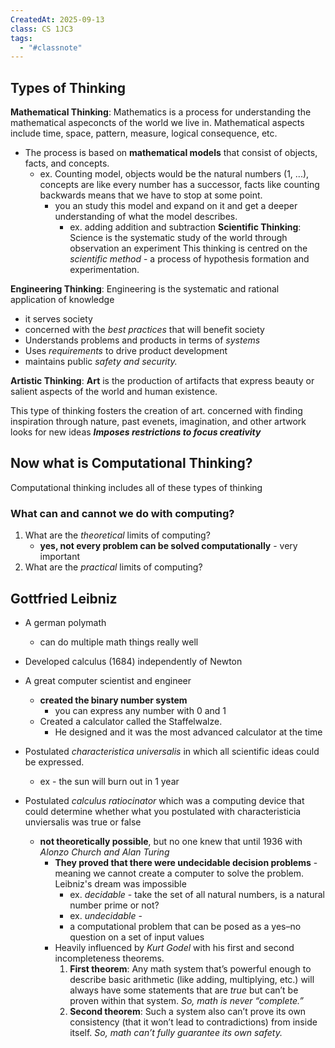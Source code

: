 ```yaml
---
CreatedAt: 2025-09-13
class: CS 1JC3
tags:
  - "#classnote"
---
```

## Types of Thinking
**Mathematical Thinking**: 
Mathematics is a process for understanding the mathematical aspeconcts of the world we live in. Mathematical aspects include time, space, pattern, measure, logical consequence, etc.
- The process is based on **mathematical models** that consist of objects, facts, and concepts.
	- ex. Counting model, objects would be the natural numbers (1, ...), concepts are like every number has a successor, facts like counting backwards means that we have to stop at some point. 
		- you an study this model and expand on it and get a deeper understanding of what the model describes. 
			- ex. adding addition and subtraction
**Scientific Thinking**: 
Science is the systematic study of the world through observation an experiment
This thinking is centred on the *scientific method* - a process of hypothesis formation and experimentation. 

**Engineering Thinking**:
Engineering is the systematic and rational application of knowledge
- it serves society
- concerned with the *best practices* that will benefit society
- Understands problems and products in terms of *systems*
- Uses *requirements* to drive product development
- maintains public *safety and security.*

**Artistic Thinking**: 
**Art** is the production of artifacts that express beauty or salient aspects of the world and human existence. 

This type of thinking fosters the creation of art. 
concerned with finding inspiration through nature, past evenets, imagination, and other artwork
looks for new ideas
***Imposes restrictions to focus creativity***


## Now what is Computational Thinking?
Computational thinking includes all of these types of thinking

### What can and cannot we do with computing?
1. What are the *theoretical* limits of computing?
	- **yes, not every problem can be solved computationally** - very important 
2. What are the *practical* limits of computing?


## Gottfried Leibniz
- A german polymath 
	- can do multiple math things really well
- Developed calculus (1684) independently of Newton
- A great computer scientist and engineer
	- **created the binary number system**
		- you can express any number with 0 and 1
	- Created a calculator called the Staffelwalze. 
		- He designed and it was the most advanced calculator at the time

 - Postulated *characteristica universalis* in which all scientific ideas could be expressed.
	 - ex - the sun will burn out in 1 year
 - Postulated *calculus ratiocinator* which was a computing device that could determine whether what you postulated with characteristicia unviersalis was true or false
	- **not theoretically possible**, but no one knew that until 1936 with *Alonzo Church and Alan Turing*
		- **They proved that there were undecidable decision problems** - meaning we cannot create a computer to solve the problem. Leibniz's dream was impossible
			- ex. *decidable* - take the set of all natural numbers, is a natural number prime or not?
			- ex. *undecidable* - 
			- a computational problem that can be posed as a yes–no question on a set of input values
		- Heavily influenced by *Kurt Godel* with his first and second incompleteness theorems. 
			1. **First theorem**:  Any math system that’s powerful enough to describe basic arithmetic (like adding, multiplying, etc.) will always have some statements that are _true_ but can’t be proven within that system. *So, math is never “complete.”*
			2. **Second theorem**:  Such a system also can’t prove its own consistency (that it won’t lead to contradictions) from inside itself. *So, math can’t fully guarantee its own safety.*
    

